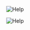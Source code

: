
![Help](https://64.media.tumblr.com/e0d4b67e2a2bc2697106c8f7694341c0/cf25b59adbcd0b20-ce/s640x960/5e63a8de812a99fb9ceb5d3a12c04194ab6e87a9.gif)

![Help](https://64.media.tumblr.com/187692cc74cefe290145781a900c4418/cf25b59adbcd0b20-26/s1280x1920/fc81665e3575d3836a5dcaf594fb23d3ddf609e5.pnj) 
